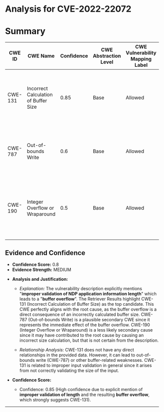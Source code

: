 # Analysis for CVE-2022-22072

# Summary
| CWE ID | CWE Name | Confidence | CWE Abstraction Level | CWE Vulnerability Mapping Label | CWE-Vulnerability Mapping Notes |
|---|---|---|---|---|---|
| CWE-131 | Incorrect Calculation of Buffer Size | 0.85 | Base | Allowed | This CWE accurately reflects the **improper calculation of buffer size** leading to a buffer overflow. |
| CWE-787 | Out-of-bounds Write | 0.6 | Base | Allowed | This CWE is a secondary candidate as it describes the result of the incorrect buffer size calculation.|
| CWE-190 | Integer Overflow or Wraparound | 0.5 | Base | Allowed | This CWE is a secondary candidate as it could be related to the root cause, but there is not enough information to confirm. |

## Evidence and Confidence

*   **Confidence Score:** 0.8
*   **Evidence Strength:** MEDIUM

- **Analysis and Justification:**  
  - *Explanation:* The vulnerability description explicitly mentions "**improper validation of NDP application information length**" which leads to a "**buffer overflow**". The Retriever Results highlight CWE-131 (Incorrect Calculation of Buffer Size) as the top candidate. This CWE perfectly aligns with the root cause, as the buffer overflow is a direct consequence of an incorrectly calculated buffer size. CWE-787 (Out-of-bounds Write) is a plausible secondary CWE since it represents the immediate effect of the buffer overflow. CWE-190 (Integer Overflow or Wraparound) is a less likely secondary cause since it may have contributed to the root cause by causing an incorrect size calculation, but that is not certain from the description.
  
  - *Relationship Analysis:* CWE-131 does not have any direct relationships in the provided data. However, it can lead to out-of-bounds write (CWE-787) or other buffer-related weaknesses. CWE-131 is related to improper input validation in general since it arises from not correctly validating the size of the input.

- **Confidence Score:**  
  - Confidence: 0.85 (High confidence due to explicit mention of **improper validation of length** and the resulting **buffer overflow**, which strongly suggests CWE-131).

---